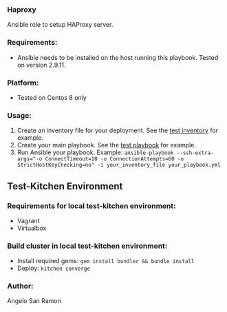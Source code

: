 ### Haproxy
Ansible role to setup HAProxy server.  
 
### Requirements:
* Ansible needs to be installed on the host running this playbook. Tested on version 2.9.11.

### Platform:
* Tested on Centos 8 only

### Usage:
1. Create an inventory file for your deployment. See the [test inventory](../tests/haproxy/inventory) for example.
2. Create your main playbook. See the [test playbook](../tests/haproxy/test.yml) for example.
3. Run Ansible your playbook. Example: `ansible-playbook --ssh-extra-args="-o ConnectTimeout=10 -o ConnectionAttempts=60 -o StrictHostKeyChecking=no" -i your_inventory_file your_playbook.yml`

## Test-Kitchen Environment
### Requirements for local test-kitchen environment:
- Vagrant
- Virtualbox

### Build cluster in local test-kitchen environment:
- Install required gems: `gem install bundler && bundle install`
- Deploy: `kitchen converge`

### Author:
Angelo San Ramon
